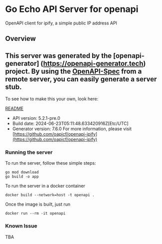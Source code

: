 # Go Echo API Server for openapi

OpenAPI client for ipify, a simple public IP address API

## Overview
This server was generated by the [openapi-generator]
(https://openapi-generator.tech) project.
By using the [OpenAPI-Spec](https://github.com/OAI/OpenAPI-Specification) from a remote server, you can easily generate a server stub.
-

To see how to make this your own, look here:

[README](https://openapi-generator.tech)

- API version: 5.2.1-pre.0
- Build date: 2024-06-23T05:11:48.633420916Z[Etc/UTC]
- Generator version: 7.6.0
For more information, please visit [https://github.com/oapicf/openapi-ipify](https://github.com/oapicf/openapi-ipify)

### Running the server

To run the server, follow these simple steps:

```
go mod download
go build -o app
```

To run the server in a docker container
```
docker build --network=host -t openapi .
```

Once the image is built, just run
```
docker run --rm -it openapi
```

### Known Issue

TBA